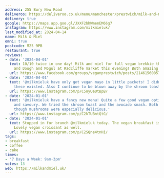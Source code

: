 ```yaml
---
address: 255 Bury New Road
deliveroo: https://deliveroo.co.uk/menu/manchester/prestwich/milk-and-miel
delivery: true
google: https://maps.app.goo.gl/JXXF2bhWmenEM66g7
instagram: https://www.instagram.com/milkmieluk/
last_modified_at: 2024-04-14
name: Milk & Miel
omni: true
postcode: M25 9PB
restaurant: true
reviews:
- date: '2024-04-01'
  text: 10/10 twice in one day! Milk and miel for full vegan brekkie this morning
    and Dough and Mogul at Radcliffe market this evening! Both amazing!!!
  url: https://www.facebook.com/groups/veganprestwich/posts/2146156085761796
- date: '2024-04-01'
  text: '@milkmieluk have only got vegan mayo in little packets! I didn’t even know
    these existed. Also I continue to be blown away by the shroom toast 💚'
  url: https://www.instagram.com/p/C5nyUeUtBpB/
- date: '2024-01-01'
  text: '@milkmieluk have a fancy new menu! Quite a few good vegan options, both sweet
    and savoury. We tried the shroom toast and the avocado smash. Both were lovely
    though mushrooms were especially delicious.'
  url: https://www.instagram.com/p/C2kTUBntQtG/
- date: '2024-01-01'
  text: Stopped in for brunch @milkmieluk today. The vegan breakfast is top tier!
    Lovely vegan croissant as well.
  url: https://www.instagram.com/p/C2SQne4tnHi/
tags:
- breakfast
- coffee
- cake
times:
- '7 Days a Week: 9am-3pm'
votes: 13
web: https://milkandmiel.uk/
---
```

